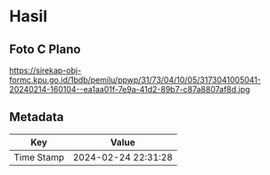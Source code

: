 # Hasil

## Foto C Plano

https://sirekap-obj-formc.kpu.go.id/1bdb/pemilu/ppwp/31/73/04/10/05/3173041005041-20240214-160104--ea1aa01f-7e9a-41d2-89b7-c87a8807af8d.jpg


## Metadata

| Key        | Value               |
| ---------- | ------------------- |
| Time Stamp | 2024-02-24 22:31:28 |



